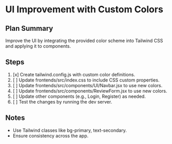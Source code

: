 # UI Improvement with Custom Colors

## Plan Summary
Improve the UI by integrating the provided color scheme into Tailwind CSS and applying it to components.

## Steps
1. [x] Create tailwind.config.js with custom color definitions.
2. [ ] Update frontends/src/index.css to include CSS custom properties.
3. [ ] Update frontends/src/components/UI/Navbar.jsx to use new colors.
4. [ ] Update frontends/src/components/ReviewForm.jsx to use new colors.
5. [ ] Update other components (e.g., Login, Register) as needed.
6. [ ] Test the changes by running the dev server.

## Notes
- Use Tailwind classes like bg-primary, text-secondary.
- Ensure consistency across the app.
